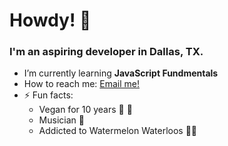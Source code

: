 # Howdy! 🤙

### I'm an aspiring developer in Dallas, TX.

- I’m currently learning **JavaScript Fundmentals**
- How to reach me: [Email me!](mailto:nicholasamackey@gmail.com)
- ⚡ Fun facts: 
    * Vegan for 10 years 🤟 🌱
    * Musician 🎸
    * Addicted to Watermelon Waterloos 🍉✨
